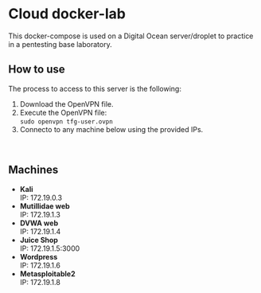 # Cloud docker-lab
This docker-compose is used on a Digital Ocean server/droplet to practice in a pentesting base laboratory.
<br>

## How to use
The process to access to this server is the following:
1. Download the OpenVPN file.
2. Execute the OpenVPN file:<br>
`sudo openvpn tfg-user.ovpn`
3. Connecto to any machine below using the provided IPs.

<br>

## Machines
* **Kali** <br>
IP: 172.19.0.3
* **Mutillidae web** <br>
IP: 172.19.1.3
* **DVWA web** <br>
IP: 172.19.1.4
* **Juice Shop** <br>
IP: 172.19.1.5:3000
* **Wordpress** <br>
IP: 172.19.1.6
* **Metasploitable2** <br>
IP: 172.19.1.8
